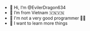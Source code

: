 - 👋 Hi, I’m @EvilerDragon634
- 👀 I’m from Vietnam 🇻🇳🇻🇳
- 🌱 I'm not a very good programmer 🐔🐔
- 💞️ I want to learn more things

<!---
PobPyMC/DuyPhuoc is a ✨ special ✨ repository because its `README.md` (this file) appears on your GitHub profile.
You can click the Preview link to take a look at your changes.
--->
